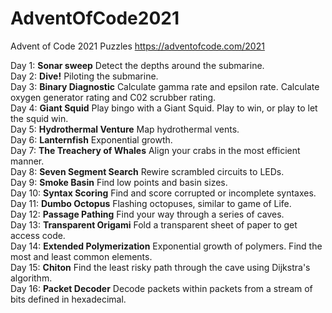 # AdventOfCode2021
Advent of Code 2021 Puzzles
https://adventofcode.com/2021

Day 1: **Sonar sweep**  Detect the depths around the submarine.  
Day 2: **Dive!**  Piloting the submarine.  
Day 3: **Binary Diagnostic** Calculate gamma rate and epsilon rate.  Calculate oxygen generator rating and C02 scrubber rating.  
Day 4: **Giant Squid**  Play bingo with a Giant Squid.  Play to win, or play to let the squid win.  
Day 5: **Hydrothermal Venture**  Map hydrothermal vents.  
Day 6: **Lanternfish** Exponential growth.  
Day 7: **The Treachery of Whales**  Align your crabs in the most efficient manner.  
Day 8: **Seven Segment Search**  Rewire scrambled circuits to LEDs.  
Day 9: **Smoke Basin**  Find low points and basin sizes.  
Day 10: **Syntax Scoring**  Find and score corrupted or incomplete syntaxes.  
Day 11: **Dumbo Octopus**  Flashing octopuses, similar to game of Life.  
Day 12: **Passage Pathing**  Find your way through a series of caves.  
Day 13: **Transparent Origami**  Fold a transparent sheet of paper to get access code.  
Day 14: **Extended Polymerization**  Exponential growth of polymers.  Find the most and least common elements.  
Day 15: **Chiton**  Find the least risky path through the cave using Dijkstra's algorithm.   
Day 16: **Packet Decoder**  Decode packets within packets from a stream of bits defined in hexadecimal.